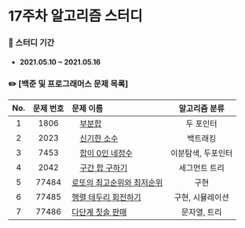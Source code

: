 # 17주차 알고리즘 스터디

### 📖 스터디 기간
- #### 2021.05.10 ~ 2021.05.16


### ✏️ [백준 및 프로그래머스 문제 목록]
|No.|문제 번호|문제 이름|알고리즘 분류|
|:---:|:---:|:---|:---:| 
|1|1806|<img src="https://d2gd6pc034wcta.cloudfront.net/tier/16.svg" width="12"> [부분합](https://www.acmicpc.net/problem/1806)|두 포인터| 
|2|2023|<img src="https://d2gd6pc034wcta.cloudfront.net/tier/15.svg" width="12"> [신기한 소수](https://www.acmicpc.net/problem/2023)|백트래킹| 
|3|7453|<img src="https://d2gd6pc034wcta.cloudfront.net/tier/18.svg" width="12"> [합이 0인 네정수](https://www.acmicpc.net/problem/7453)|이분탐색, 두포인터|
|4|2042|<img src="https://d2gd6pc034wcta.cloudfront.net/tier/19.svg" width="12"> [구간 합 구하기](https://www.acmicpc.net/problem/2042)|세그먼트 트리|
|5|77484|[로또의 최고순위와 최저순위](https://programmers.co.kr/learn/courses/30/lessons/77484)|구현|
|6|77485|[행렬 테두리 회전하기](https://programmers.co.kr/learn/courses/30/lessons/77485)|구현, 시뮬레이션| 
|7|77486|[다단계 칫솔 판매](https://programmers.co.kr/learn/courses/30/lessons/77486)|문자열, 트리|

